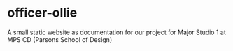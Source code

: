 # officer-ollie
A small static website as documentation for our project for Major Studio 1 at MPS CD (Parsons School of Design)
